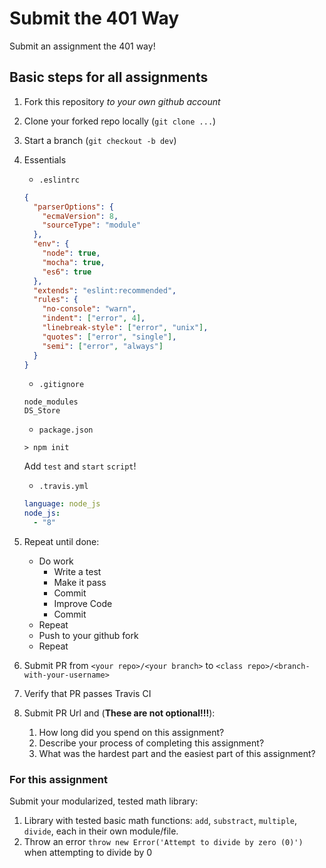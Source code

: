 Submit the 401 Way
===

Submit an assignment the 401 way!

## Basic steps for all assignments

1. Fork this repository _to your own github account_
1. Clone your forked repo locally (`git clone ...`)
1. Start a branch (`git checkout -b dev`)
1. Essentials
    * `.eslintrc`
    
    ```json
    {
      "parserOptions": {
        "ecmaVersion": 8,
        "sourceType": "module"
      },
      "env": {
        "node": true,
        "mocha": true,
        "es6": true
      },
      "extends": "eslint:recommended",
      "rules": {
        "no-console": "warn",
        "indent": ["error", 4],
        "linebreak-style": ["error", "unix"],
        "quotes": ["error", "single"],
        "semi": ["error", "always"]
      }
    }
    ```
    
    * `.gitignore`
    
    ```
    node_modules
    DS_Store
    ```
    
    * `package.json`
    
    ```
    > npm init
    ```
    
    Add `test` and `start` `script`!

    * `.travis.yml`
    
    ```yaml
    language: node_js
    node_js:
      - "8"
    ```
    
1. Repeat until done:
    * Do work
      * Write a test
      * Make it pass
      * Commit
      * Improve Code
      * Commit
    * Repeat
    * Push to your github fork
    * Repeat
    
1. Submit PR from `<your repo>/<your branch>` to `<class repo>/<branch-with-your-username>`
1. Verify that PR passes Travis CI
1. Submit PR Url and (**These are not optional!!!**):
    1. How long did you spend on this assignment?
    2. Describe your process of completing this assignment?
    2. What was the hardest part and the easiest part of this assignment?

### For this assignment

Submit your modularized, tested math library:

1. Library with tested basic math functions: `add`, `substract`, `multiple`, `divide`, each
in their own module/file.
1. Throw an error `throw new Error('Attempt to divide by zero (0)')` when attempting to divide by 0
